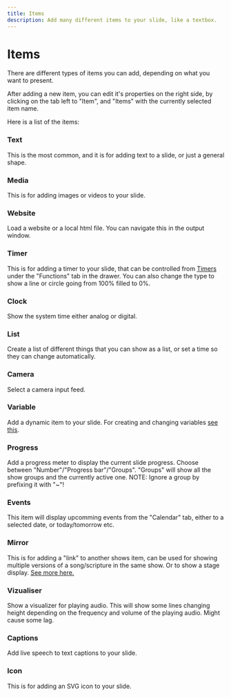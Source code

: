 ```yaml
---
title: Items
description: Add many different items to your slide, like a textbox.
---
```


# Items

There are different types of items you can add, depending on what you want to present.

After adding a new item, you can edit it's properties on the right side, by clicking on the tab left to "Item", and "Items" with the currently selected item name.

Here is a list of the items:

### Text

This is the most common, and it is for adding text to a slide, or just a general shape.

### Media

This is for adding images or videos to your slide.

### Website

Load a website or a local html file. You can navigate this in the output window.

### Timer

This is for adding a timer to your slide, that can be controlled from [Timers](./functions#timers) under the "Functions" tab in the drawer. You can also change the type to show a line or circle going from 100% filled to 0%.

### Clock

Show the system time either analog or digital.

### List

Create a list of different things that you can show as a list, or set a time so they can change automatically.

### Camera

Select a camera input feed.

### Variable

Add a dynamic item to your slide. For creating and changing variables [see this](./functions#variables).

### Progress

Add a progress meter to display the current slide progress. Choose between "Number"/"Progress bar"/"Groups". "Groups" will show all the show groups and the currently active one. NOTE: Ignore a group by prefixing it with "~"!

### Events

This item will display upcomming events from the "Calendar" tab, either to a selected date, or today/tomorrow etc.

### Mirror

This is for adding a "link" to another shows item, can be used for showing multiple versions of a song/scripture in the same show. Or to show a stage display. [See more here.](./mirrors)

### Vizualiser

Show a visualizer for playing audio. This will show some lines changing height depending on the frequency and volume of the playing audio. Might cause some lag.

### Captions

Add live speech to text captions to your slide.

### Icon

This is for adding an SVG icon to your slide.
